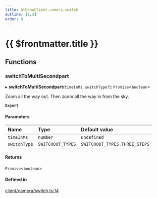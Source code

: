 ```yaml
---
title: AthenaClient.camera.switch
outline: [1,3]
order: 0
---
```


# {{ $frontmatter.title }}


## Functions

### switchToMultiSecondpart

▸ **switchToMultiSecondpart**(`timeInMs`, `switchType?`): `Promise`<`boolean`\>

Zoom all the way out. Then zoom all the way in from the sky.

**`Export`**

#### Parameters

| Name | Type | Default value |
| :------ | :------ | :------ |
| `timeInMs` | `number` | `undefined` |
| `switchType` | `SWITCHOUT_TYPES` | `SWITCHOUT_TYPES.THREE_STEPS` |

#### Returns

`Promise`<`boolean`\>

#### Defined in

[client/camera/switch.ts:14](https://github.com/Stuyk/altv-athena/blob/2ba937d/src/core/client/camera/switch.ts#L14)
